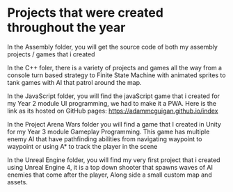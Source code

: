 # Projects that were created throughout the year 

In the Assembly folder, you will get the source code of both my assembly projects / games that i created

In the C++ foler, there is a variety of projects and games all the way from a console turn based strategy to Finite State Machine with animated sprites
to tank games with AI that patrol around the map.

In the JavaScript folder, you will find the javaScript game that i created for my Year 2 module UI programming, we had to make it a PWA. 
Here is the link as its hosted on GitHub pages: https://adammcguigan.github.io/index

In the Project Arena Wars folder you will find a game that I created in Unity for my Year 3 module Gameplay Programming.
This game has multiple enemy AI that have pathfinding abilities from navigating waypoint to waypoint or using A* to track the player in the scene

In the Unreal Engine folder, you will find my very first project that i created using Unreal Engine 4, it is a top down
shooter that spawns waves of AI enemies that come after the player, Along side a small custom map and assets. 


